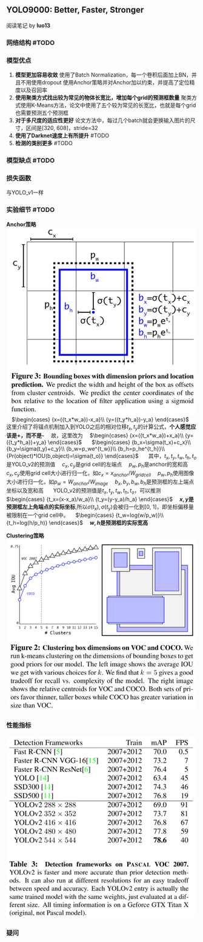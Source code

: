 ## YOLO9000: Better, Faster, Stronger
阅读笔记 by **luo13**

### 网络结构 #TODO

### 模型优点
1. **模型更加容易收敛**
   使用了Batch Normalization，每一个卷积后面加上BN，并且不用使用dropout
   使用Anchor策略并对Anchor加以约束，并提高了定位精度以及召回率
2. **使用聚类方式找出较为常见的物体长宽比，增加每个grid的预测框数量**
   聚类方式使用K-Means方法，论文中使用了五个较为常见的长宽比，也就是每个grid也需要预测五个预测框
3. **对于多尺度的适应性更好**
   论文方法中，每过几个batch就会更换输入图片的尺寸，区间是[320, 608]，stride=32
4. **使用了Darknet速度上有所提升** #TODO
5. **检测的类别更多** #TODO

### 模型缺点 #TODO

### 损失函数
与YOLO_v1一样

### 实验细节 #TODO
**Anchor策略**
![Anchor_strategy](../img/YOLO_v2/anchor_strategy.PNG)
&emsp;$\begin{cases}
{x=({t_x*w_a})-x_a}\\
{y=({t_y*h_a})-y_a}
\end{cases}$
&emsp;这里介绍了将锚点机制加入到YOLO之后的相对位移${t_x,t_y}$的计算公式，**个人感觉应该是+，而不是-**
&emsp;故，这里改为
&emsp;$\begin{cases}
{x=({t_x*w_a})+x_a}\\
{y=({t_y*h_a})+y_a}
\end{cases}$
&nbsp;
&emsp;$\begin{cases}
{b_x=\sigma(t_x)+c_x}\\
{b_y=\sigma(t_y)+c_y}\\
{b_w=p_we^{t_w}}\\
{b_h=p_he^{t_h}}\\
{Pr(object)*IOU(b,object)=\sigma(t_o)}
\end{cases}$
&nbsp;
&emsp;其中，${t_x,t_y,t_w,t_h,t_o}$是YOLO_v2的预测值
&emsp;${c_x,c_y}$是grid cell的左端点
&emsp;${p_w,p_h}$是anchor的宽和高
&emsp;${c_x,c_y}$使用grid cell大小进行归一化，如${c_x=x_{anchor}/W_{gridcell}}$
&emsp;${p_w,p_h}$使用图像大小进行归一化，如${p_w=W_{anchor}/W_{image}}$
&emsp;${b_x,b_y,b_w,b_h}$是预测框的左上端点坐标以及宽和高
&nbsp;
&emsp;YOLO_v2的预测值是${t_x,t_y,t_w,t_h,t_o}$，可以推测
&emsp;$\begin{cases}
{t_x=(x-x_a)/w_a}\\
{t_y=(y-y_a)/h_a}
\end{cases}$
&emsp;**${x, y}$是预测框左上角端点的实际坐标**,所以${\sigma(t_x),\sigma(t_y)}$会被归一化到[0, 1]，即坐标偏移量被限制在一个grid cell中。
&emsp;$\begin{cases}
{t_w=log(w/p_w)}\\
{t_h=log(h/p_h)}
\end{cases}$
&emsp;**${w, h}$是预测框的实际宽高**

**Clustering策略**
![Anchor_strategy](../img/YOLO_v2/clustering_strategy.PNG)
### 性能指标
![voc2007](../img/YOLO_v2/voc2007.PNG)

### 疑问
